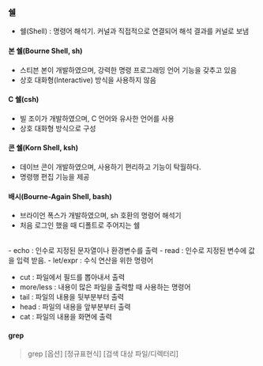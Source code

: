 ### 쉘
- 쉘(Shell) : 명령어 해석기. 커널과 직접적으로 연결되어 해석 결과를 커널로 보냄
#### 본 쉘(Bourne Shell, sh)
- 스티븐 본이 개발하였으며, 강력한 명령 프로그래밍 언어 기능을 갖추고 있음 
- 상호 대화형(Interactive) 방식을 사용하지 않음
#### C 쉘(csh) 
- 빌 조이가 개발하였으며, C 언어와 유사한 언어를 사용 
- 상호 대화형 방식으로 구성
#### 콘 쉘(Korn Shell, ksh)
- 데이브 콘이 개발하였으며, 사용하기 편리하고 기능이 탁월하다. 
- 명령행 편집 기능을 제공
#### 배시(Bourne-Again Shell, bash)
- 브라이언 폭스가 개발하였으며, sh 호환의 명령어 해석기 
- 처음 로그인 했을 때 디폴트로 주어지는 쉘
<br/>
- echo : 인수로 지정된 문자열이나 환경변수를 출력 
- read : 인수로 지정된 변수에 값을 입력 받음. 
- let/expr : 수식 연산을 위한 명령어

- cut : 파일에서 필드를 뽑아내서 출력
- more/less : 내용이 많은 파일을 출력할 때 사용하는 명령어
-  tail : 파일의 내용을 뒷부분부터 출력
-  head : 파일의 내용을 앞부분부터 출력
-  cat : 파일의 내용을 화면에 출력
#### grep
> grep [옵션] [정규표현식] [검색 대상 파일/디렉터리]

